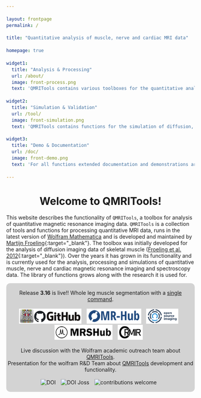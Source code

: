 ```yaml
---

layout: frontpage
permalink: /

title: "Quantitative analysis of muscle, nerve and cardiac MRI data"

homepage: true

widget1:
  title: "Analysis & Processing"
  url: /about/
  image: front-process.png
  text: 'QMRITools contains various toolboxes for the quantitative analysis muscle, nerve and cardiac MRI data.'

widget2:
  title: "Simulation & Validation"
  url: /tool/
  image: front-simulation.png
  text: 'QMRITools contains functions for the simulation of diffusion, dixon, EPG T2 mapping and spectroscopy data.'
  
widget3:
  title: "Demo & Documentation"
  url: /doc/
  image: front-demo.png
  text: 'For all functions extended documentation and demonstrations are available. It also includes various example data sets.'

---
```


<div align="center" ><h1>Welcome to QMRITools!</h1></div>

This website describes the functionality of `QMRITools`, a toolbox for analysis of quantitative magnetic resonance imaging data. `QMRITools` is a collection of tools and functions for processing quantitative MRI data, runs in the latest version of [Wolfram Mathematica](http://www.wolfram.com/mathematica/) and is developed and maintained by [Martijn Froeling](https://www.researchgate.net/profile/Martijn-Froeling){:target="_blank"}. The toolbox was initially developed for the analysis of diffusion imaging data of skeletal muscle ([Froeling et al. 2012](https://onlinelibrary.wiley.com/doi/10.1002/jmri.23608){:target="_blank"}). Over the years it has grown in its functionality and is currently used for the analysis, processing and simulations of quantitative muscle, nerve and cardiac magnetic resonance imaging and spectroscopy data. The library of functions grows along with the research it is used for.

<div align="center" style="background-color: #D3D3D3; border-radius: 10px;">
  <br>
  Release <b>3.16</b> is live!! Whole leg muscle segmentation with a <a href="https://www.qmritools.com/tool/segmentationtools" target="_blank">single command</a>.<br>
  <br>
  <a href="https://github.com/mfroeling/QMRITools" target="_blank" style="text-decoration: none; border-bottom: none;">
    <img alt="Github" title="Github" src="/assets/images/github.png" style="margin-right:10px" height="40"></a>
  <a href="https://ismrm.github.io/mrhub/" target="_blank" style="text-decoration: none; border-bottom: none;">
    <img alt="MR-Hub" title="MR-Hub" src="/assets/images/MR-Hub.png" style="margin-right:10px" height="40"></a>
  <a href="https://www.opensourceimaging.org/project/qmritools-mathematica-toolbox-for-quantitative-mri-data/" target="_blank" style="text-decoration: none; border-bottom: none;">
    <img alt="OpenSourceImaging" title="OpenSourceImaging" src="/assets/images/open_source_images.png" style="margin-right:10px"  height="40"></a>
  <a href="https://mrshub.org/software_analysis/#QMRITools" target="_blank" style="text-decoration: none; border-bottom: none;">
    <img alt="MRSHub" title="MRSHub" src="/assets/images/MRSHub.png" style="margin-right:10px"  height="40"></a>
  <a href="https://ormircommunity.github.io/packages.html#other-packages" target="_blank" style="text-decoration: none; border-bottom: none;">
    <img alt="Open and Reproducible Musculoskeletal Imaging Research" title="Open and Reproducible Musculoskeletal Imaging ResearchMIR" src="/assets/images/ORMIR.png" style="margin-right:10px"  height="40"></a><br>
  <br>
  Live discussion with the Wolfram academic outreach team about <a href="https://www.youtube.com/live/wupxxiPJkxU?si=22BV_HSSa5u7Ds3D" target="_blank">QMRITools</a>.<br>
  Presentation for the wolfram R&D Team about <a href="https://www.youtube.com/live/LVUBupORthA?si=UjoNpM2szsrgB7xx" target="_blank">QMRITools</a> development and functionality.<br>
  <br>
  <a href="https://doi.org/10.5281/zenodo.595302" target="_blank" style="text-decoration: none; border-bottom: none;">
    <img alt="DOI" title="DOI" src="https://zenodo.org/badge/DOI/10.5281/zenodo.595302.svg" style="margin-right:10px"></a>
  <a href="https://joss.theoj.org/papers/10.21105/joss.01204" target="_blank" style="text-decoration: none; border-bottom: none;">
    <img alt="DOI Joss" title="DOI Joss" src="https://joss.theoj.org/papers/10.21105/joss.01204/status.svg" style="margin-right:10px"></a>
  <a href="https://github.com/mfroeling/QMRITools" target="_blank" style="text-decoration: none; border-bottom: none;">
    <img alt="contributions welcome" title="contributions welcome" src="https://img.shields.io/badge/contributions-welcome-brightgreen.svg?style=flat" style="margin-right:10px"></a><br>
  <br>
</div>
